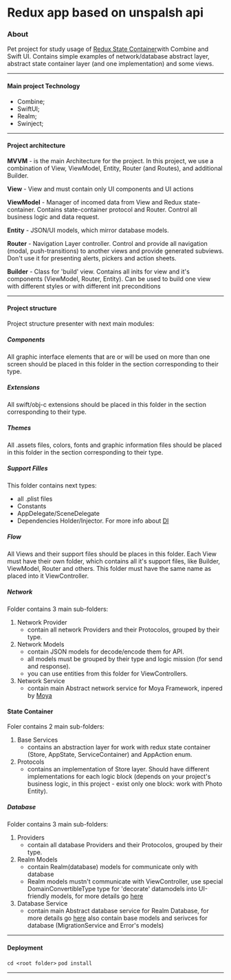# Redux app based on unspalsh api

### About
Pet project for study usage of [Redux State Container](https://redux.js.org "Redux State Container")with Combine and Swift UI. Contains simple examples of network/database abstract layer, abstract state container layer (and one implementation) and some views.

------------

#### Main project Technology

- Combine;
- SwiftUI;
- Realm;
- Swinject;

------------

#### Project architecture

**MVVM** - is the main Architecture for the project.
In this project, we use a combination of View, ViewModel, Entity, Router (and Routes), and additional Builder.

**View** - View and must contain only UI components and UI actions

**ViewModel** - Manager of incomed data from View and Redux state-container. Contains state-container protocol and Router. Control all business logic and data request. 

**Entity** - JSON/UI models, which mirror database models.

**Router** - Navigation Layer controller. Control and provide all navigation (modal, push-transitions) to another views and provide generated subviews. Don't use it for presenting alerts, pickers and action sheets. 

**Builder** - Class for 'build' view. Contains all inits for view and it's components (ViewModel, Router, Entity). Can be used to build one view with different styles or with different init preconditions 

------------


#### Project structure
Project structure presenter with next main modules:

##### Components
All graphic interface elements that are or will be used on more than one screen should be placed in this folder in the section corresponding to their type.

##### Extensions
All swift/obj-c extensions should be placed in this folder in the section corresponding to their type.

##### Themes
All .assets files, colors, fonts and graphic information files should be placed in this folder in the section corresponding to their type.

##### Support Filles
This folder contains next types:
- all .plist files
- Constants
- AppDelegate/SceneDelegate
- Dependencies Holder/Injector. For more info about [DI](https://en.wikipedia.org/wiki/Dependency_injection "DI")

##### Flow
All Views and their support files should be places in this folder. Each View must have their own folder, which contains all it's support files, like Builder, ViewModel, Router and others. This folder must have the same name as placed into it ViewController.

##### Network
Folder contains 3 main sub-folders:
1. Network Provider
	- contain all network Providers and their Protocolos, grouped by their type.
2. Network Models
	- contain JSON models for decode/encode them for API.
	- all models must be grouped by their type and logic mission (for send and response).
	- you can use entities from this folder for ViewControllers.
3. Network Service
	- contain main Abstract network service for Moya Framework, inpered by [Moya](https://github.com/Moya/Moya "Moya")

#### State Container
Foler contains 2 main sub-folders:
1. Base Services
	- contains an abstraction layer for work with redux state container (Store, AppState, ServiceContainer) and AppAction enum.
2. Protocols
	- contains an implementation of Store layer. Should have different implementations for each logic block (depends on your project's business logic, in this project - exist only one block: work with Photo Entity).

##### Database
Folder contains 3 main sub-folders:
1. Providers
	- contain all database Providers and their Protocolos, grouped by their type.
2. Realm Models
	- contain Realm(database) models for communicate only with database
	- Realm models mustn't communicate with ViewController, use special DomainConvertibleType type for 'decorate' datamodels into UI-friendly models, for more details go [here](https://en.wikipedia.org/wiki/Decorator_pattern "here")
3. Database Service
	- contain main Abstract database service for Realm Database, for more details go [here](https://realm.io "here")
	also contain base models and serivces for database (MigrationService and Error's models)

------------


#### Deployment
`cd <root folder>`
`pod install`

------------
